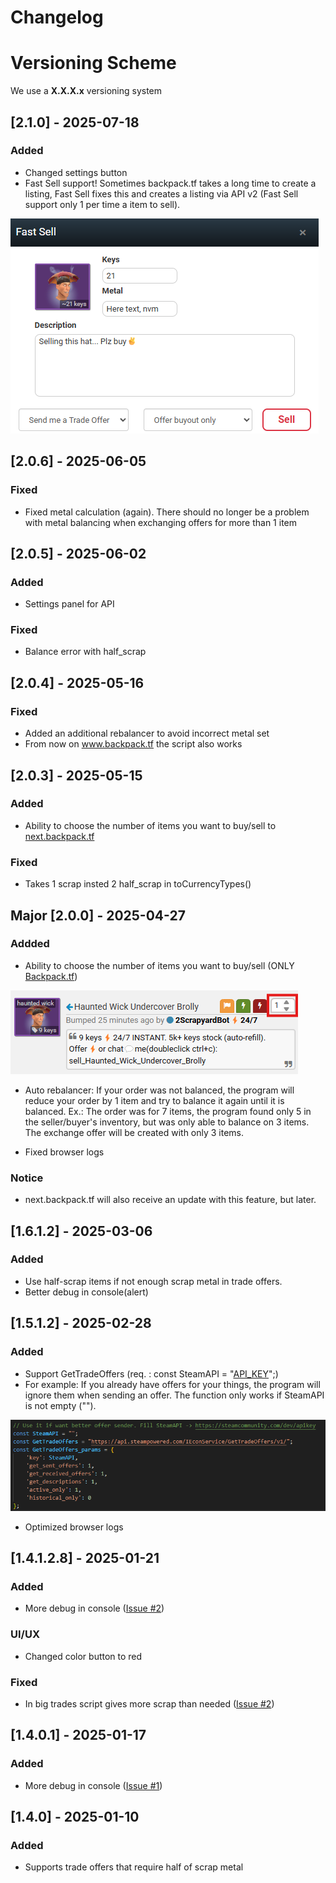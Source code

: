 # Changelog

# Versioning Scheme

We use a **X.X.X.x** versioning system

## [2.1.0] - 2025-07-18
### Added
- Changed settings button
- Fast Sell support! Sometimes backpack.tf takes a long time to create a listing, Fast Sell fixes this and creates a listing via API v2 (Fast Sell support only 1 per time a item to sell).

 ![Fast Sell](/images/FastSell.png)

## [2.0.6] - 2025-06-05
### Fixed
- Fixed metal calculation (again). There should no longer be a problem with metal balancing when exchanging offers for more than 1 item

## [2.0.5] - 2025-06-02
### Added
- Settings panel for API 

### Fixed
- Balance error with half_scrap

## [2.0.4] - 2025-05-16
### Fixed
- Added an additional rebalancer to avoid incorrect metal set
- From now on www.backpack.tf the script also works

## [2.0.3] - 2025-05-15
### Added
- Ability to choose the number of items you want to buy/sell to [next.backpack.tf](https://next.backpack.tf/)

### Fixed
- Takes 1 scrap insted 2 half_scrap in toCurrencyTypes()

## Major [2.0.0] - 2025-04-27
### Addded
- Ability to choose the number of items you want to buy/sell (ONLY [Backpack.tf](https://backpack.tf/))

 ![New sell/buy order ability](/images/NewSellOrderAbility.png)

- Auto rebalancer: If your order was not balanced, the program will reduce your order by 1 item and try to balance it again until it is balanced.
Ex.: The order was for 7 items, the program found only 5 in the seller/buyer's inventory, but was only able to balance on 3 items. The exchange offer will be created with only 3 items.

- Fixed browser logs
### Notice
- next.backpack.tf will also receive an update with this feature, but later.

## [1.6.1.2] - 2025-03-06
### Added
- Use half-scrap items if not enough scrap metal in trade offers.
- Better debug in console(alert)

## [1.5.1.2] - 2025-02-28
### Added 
- Support GetTradeOffers (req. : const SteamAPI = "[API_KEY](https://steamcommunity.com/dev/apikey)";)
- For example: If you already have offers for your things, the program will ignore them when sending an offer. The function only works if SteamAPI is not empty ("").


 ![Lines where need put API_KEY](/images/GetTradeOffers_Lines.png)


- Optimized browser logs

## [1.4.1.2.8] - 2025-01-21
### Added 
- More debug in console ([Issue #2](https://github.com/BrBriz/One-Click-Offer/issues/2))
### UI/UX
- Changed color button to red 

### Fixed
- In big trades script gives more scrap than needed ([Issue #2](https://github.com/BrBriz/One-Click-Offer/issues/2))

## [1.4.0.1] - 2025-01-17
### Added
- More debug in console ([Issue #1](https://github.com/BrBriz/One-Click-Offer/issues/1))

## [1.4.0] - 2025-01-10
### Added
- Supports trade offers that require half of scrap metal

